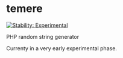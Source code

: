 # temere

[![Stability: Experimental](https://masterminds.github.io/stability/experimental.svg)](https://masterminds.github.io/stability/experimental.html)

PHP random string generator

Currenty in a very early experimental phase.
